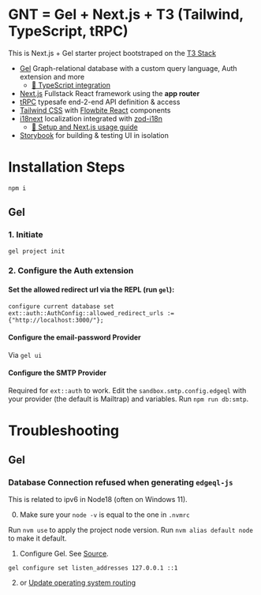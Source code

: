 # GNT = Gel + Next.js + T3 (Tailwind, TypeScript, tRPC)

This is Next.js + Gel starter project bootstraped on the [T3 Stack](https://create.t3.gg/)

- [Gel](https://www.geldata.com/) Graph-relational database with a custom query language, Auth extension and more
  - [📄 TypeScript integration](docs/gel.md)
- [Next.js](https://nextjs.org) Fullstack React framework using the **app router**
- [tRPC](https://trpc.io) typesafe end-2-end API definition & access
- [Tailwind CSS](https://tailwindcss.com) with [Flowbite React](https://www.flowbite-react.com/) components
- [i18next](https://www.i18next.com) localization integrated with [zod-i18n](https://github.com/aiji42/zod-i18n/)
  - [📄 Setup and Next.js usage guide](docs/i18n.md)
- [Storybook](https://storybook.js.org) for building & testing UI in isolation

# Installation Steps

```
npm i
```

## Gel

### 1. Initiate

`gel project init`

### 2. Configure the Auth extension

#### Set the allowed redirect url via the REPL (run `gel`):

```edgeql
configure current database set ext::auth::AuthConfig::allowed_redirect_urls := {"http://localhost:3000/"};
```

#### Configure the email-password Provider

Via `gel ui`

#### Configure the SMTP Provider

Required for `ext::auth` to work.
Edit the `sandbox.smtp.config.edgeql` with your provider (the default is Mailtrap) and variables.
Run `npm run db:smtp`.

# Troubleshooting

## Gel

### Database Connection refused when generating `edgeql-js`

This is related to ipv6 in Node18 (often on Windows 11).

0. Make sure your `node -v` is equal to the one in `.nvmrc`

Run `nvm use` to apply the project node version.
Run `nvm alias default node` to make it default.

1.  Configure Gel. See [Source](https://github.com/edgedb/edgedb-js/issues/376#issuecomment-1173840632).

```
gel configure set listen_addresses 127.0.0.1 ::1
```

2. or [Update operating system routing](https://github.com/nodejs/node/issues/40537#issuecomment-1706257550)

